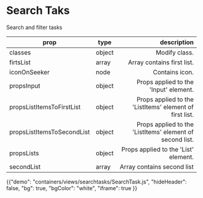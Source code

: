 # Search Taks

<p class="description">Search and filter tasks</p>

| prop                       | type    | description                                               |
| -------------------------- |---------| ---------------------------------------------------------:|
| classes                    | object  | Modify class.                                             |
| firtsList                  | array   | Array contains first list.                                |
| iconOnSeeker               | node    | Contains icon.                                            |
| propsInput                 | object  | Props applied to the 'Input' element.                     |
| propsListItemsToFirstList  | object  | Props applied to the 'ListItems' element of first list.   |
| propsListItemsToSecondList | object  | Props applied to the 'ListItems' element of second  list. |
| propsLists                 | object  | Props applied to the 'List' element.                      |
| secondList                 | array   | Array contains second list                                |


{{"demo": "containers/views/searchtasks/SearchTask.js", "hideHeader": false, "bg": true, "bgColor": "white", "iframe": true }}
